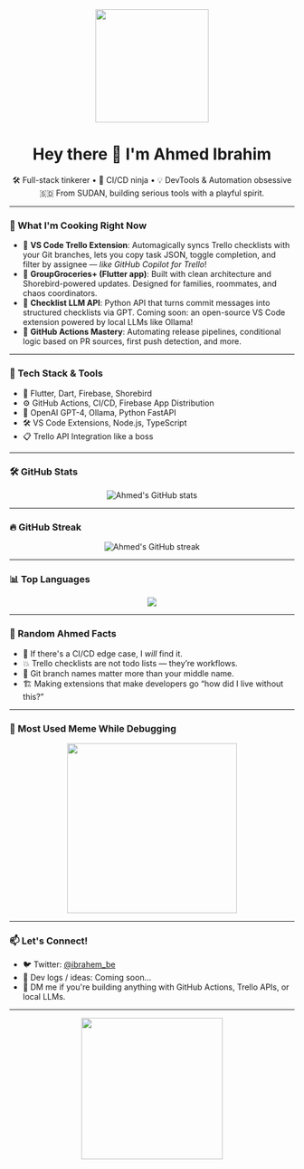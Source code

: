 <!-- README.md -->

<div align="center">
  <img src="https://media.giphy.com/media/xT9IgG50Fb7Mi0prBC/giphy.gif" width="200" />
  <h1 align="center">Hey there 👋 I'm Ahmed Ibrahim</h1>
  <p align="center">
    🛠️ Full-stack tinkerer • 🔁 CI/CD ninja • 💡 DevTools & Automation obsessive<br>
    🇸🇩 From SUDAN, building serious tools with a playful spirit.
  </p>
</div>

---

### 🚀 What I'm Cooking Right Now

- 🧩 **VS Code Trello Extension**: Automagically syncs Trello checklists with your Git branches, lets you copy task JSON, toggle completion, and filter by assignee — *like GitHub Copilot for Trello*!
- 📱 **GroupGroceries+ (Flutter app)**: Built with clean architecture and Shorebird-powered updates. Designed for families, roommates, and chaos coordinators.
- 🤖 **Checklist LLM API**: Python API that turns commit messages into structured checklists via GPT. Coming soon: an open-source VS Code extension powered by local LLMs like Ollama!
- 🎯 **GitHub Actions Mastery**: Automating release pipelines, conditional logic based on PR sources, first push detection, and more.

---

### 🧠 Tech Stack & Tools

- 💙 Flutter, Dart, Firebase, Shorebird
- ⚙️ GitHub Actions, CI/CD, Firebase App Distribution
- 🧠 OpenAI GPT-4, Ollama, Python FastAPI
- 🛠️ VS Code Extensions, Node.js, TypeScript
- 📋 Trello API Integration like a boss

---

### 🛠 GitHub Stats

<p align="center">
  <img src="https://github-readme-stats.vercel.app/api?username=ibrahem-be&show_icons=true&theme=tokyonight" alt="Ahmed's GitHub stats" />
</p>

---

### 🔥 GitHub Streak

<p align="center">
  <img src="https://streak-stats.demolab.com/?user=ibrahem-be&theme=tokyonight" alt="Ahmed's GitHub streak" />
</p>

---

### 📊 Top Languages

<p align="center">
  <img src="https://github-readme-stats.vercel.app/api/top-langs/?username=ibrahem-be&layout=compact&theme=tokyonight" />
</p>

---

### 🧠 Random Ahmed Facts

- 🎯 If there's a CI/CD edge case, I *will* find it.
- 💥 Trello checklists are not todo lists — they’re workflows.
- 🧠 Git branch names matter more than your middle name.
- 🏗️ Making extensions that make developers go “how did I live without this?”

---

### 🤯 Most Used Meme While Debugging

<p align="center">
  <img src="https://media.giphy.com/media/3ohzdUIsjG76U1H7Di/giphy.gif" width="300" />
</p>

---

### 📫 Let's Connect!

- 🐦 Twitter: [@ibrahem_be](https://twitter.com/ibrahem_be)
- 🧪 Dev logs / ideas: Coming soon…
- 🤝 DM me if you're building anything with GitHub Actions, Trello APIs, or local LLMs.

---

<p align="center">
  <img src="https://media.giphy.com/media/duzpaTbCUy9Vu/giphy.gif" width="250" />
</p>

